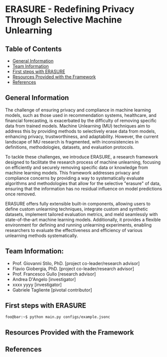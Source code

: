 # ERASURE - Redefining Privacy Through Selective Machine Unlearning

## Table of Contents
* [General Information](#general-information)
* [Team Information](#team-information)
* [First steps with ERASURE](#first-steps-with-erasure)
* [Resources Provided with the Framework](#resources-provided-with-the-framework)
* [References](#references)

## General Information
The challenge of ensuring privacy and compliance in machine learning models, such as those used in recommendation systems, healthcare, and financial forecasting, is exacerbated by the difficulty of removing specific data from trained models. Machine Unlearning (MU) techniques aim to address this by providing methods to selectively erase data from models, enhancing privacy, trustworthiness, and adaptability. However, the current landscape of MU research is fragmented, with inconsistencies in definitions, methodologies, datasets, and evaluation protocols. 

To tackle these challenges, we introduce ERASURE, a research framework designed to facilitate the research process of machine unlearning, focusing on efficiently and securely removing specific data or knowledge from machine learning models. This framework addresses privacy and compliance concerns by providing a way to systematically evaluate algorithms and methodologies that allow for the selective "erasure" of data, ensuring that the information has no residual influence on model predictions once removed.

ERASURE offers fully extensible built-in components, allowing users to define custom unlearning techniques, integrate custom and synthetic datasets, implement tailored evaluation metrics, and meld seamlessly with state-of-the-art machine learning models.
Additionally, it provides a flexible environment for defining and running unlearning experiments, enabling researchers to evaluate the effectiveness and efficiency of various unlearning methods systematically.


## Team Information:
* Prof. Giovanni Stilo, PhD. [project co-leader/research advisor]
* Flavio Giobergia, PhD. [project co-leader/research advisor]
* Prof. Francesco Gullo [research advisor]
* Andrea D'Angelo [investigator]
* xxxx yyyy [investigator]
* Gabriele Tagliente [pivotal contributor]

## First steps with ERASURE
```console
foo@bar:~$ python main.py configs/example.jsonc
```



## Resources Provided with the Framework

## References
